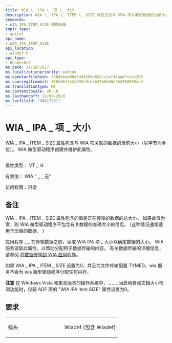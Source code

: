 ```yaml
---
title: WIA \_ IPA \_ 项 \_ 大小
description: WIA \_ IPA \_ ITEM \_ SIZE 属性包含与 WIA 项关联的数据的当前大小（以字节为单位）。 WIA 微型驱动程序创建并维护此属性。
keywords:
- WIA_IPA_ITEM_SIZE 图像设备
topic_type:
- apiref
api_name:
- WIA_IPA_ITEM_SIZE
api_location:
- Wiadef.h
api_type:
- HeaderDef
ms.date: 11/28/2017
ms.localizationpriority: medium
ms.openlocfilehash: d3684beb08efd44586c82dcc1af44aad7cc4c200
ms.sourcegitcommit: 418e6617e2a695c9cb4b37b5b60e264760858acd
ms.translationtype: MT
ms.contentlocale: zh-CN
ms.lasthandoff: 12/07/2020
ms.locfileid: "96817281"
---
```

# <a name="wia_ipa_item_size"></a>WIA \_ IPA \_ 项 \_ 大小


WIA \_ IPA \_ ITEM \_ SIZE 属性包含与 WIA 项关联的数据的当前大小（以字节为单位）。 WIA 微型驱动程序创建并维护此属性。

## <span id="ddk_wia_ipa_item_size_si"></span><span id="DDK_WIA_IPA_ITEM_SIZE_SI"></span>


属性类型： VT \_ I4

有效值： WIA " \_ \_ 无"

访问权限：只读

<a name="remarks"></a>备注
-------

WIA \_ IPA \_ ITEM \_ SIZE 属性包含的值是正在传输的数据的总大小。 如果此值为零，则 WIA 微型驱动程序不包含有关数据的准确大小的信息。  (这种情况通常适用于压缩的数据。 ) 

应用程序 \_ \_ 在传输数据之前，读取 WIA IPA 项 \_ 大小以确定数据的大小。 WIA 服务读取此属性，以帮助分配用于数据传输的内存。 有关数据传输的详细信息，请参阅 [将数据传输到 WIA 应用程序](./transferring-data-to-a-wia-application.md)。

如果 WIA \_ IPA \_ ITEM \_ SIZE 设置为0，并且为文件传输配置 TYMED，wia 服务不会为 wia 微型驱动程序分配任何内存。

**注意**   在 Windows Vista 和更高版本的操作系统中， \_ \_ \_ 当启用自动文档大小检测功能时，仅将 ADF 项的 "WIA IPA item SIZE" 属性设置为0。

 

<a name="requirements"></a>要求
------------

<table>
<colgroup>
<col width="50%" />
<col width="50%" />
</colgroup>
<tbody>
<tr class="odd">
<td><p>标头</p></td>
<td>Wiadef (包含 Wiadef) </td>
</tr>
</tbody>
</table>

 


